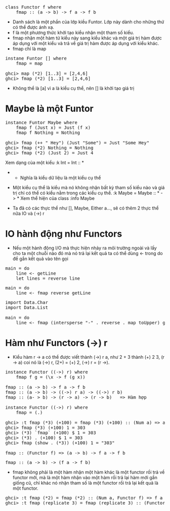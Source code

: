 <pre>
class Functor f where
    fmap :: (a -> b) -> f a -> f b
</pre>

- Danh sách là một phần của lớp kiều Funtor. Lớp này dành cho những thứ có thể được ánh xạ.
- f là một phương thức khởi tạo kiểu nhận một tham số kiểu.
- fmap nhận một hàm từ kiểu này sang kiểu khác và một giá trị hàm được áp dụng với một kiểu và trả về giá trị hàm được áp dụng với kiểu khác.
- fmap chỉ là map

<pre>
instane Funtor [] where
    fmap = map

ghci> map (*2) [1..3] = [2,4,6]
ghci> fmap (*2) [1..3] = [2,4,6]
</pre>

- Không thể là [a] vì a là kiểu cụ thể, nên [] là khởi tạo giá trị

# Maybe là một Funtor

<pre>
instance Funtor Maybe where
    fmap f (Just x) = Just (f x)
    fmap f Nothing = Nothing

ghci> fmap (++ " Hey") (Just "Some") = Just "Some Hey"
ghci> fmap (*2) Nothing = Nothing
ghci> fmap (*2) (Just 2) = Just 4
</pre>

Xem dạng của một kiểu
:k Int = Int :: *
- * Nghĩa là kiểu dữ liệu là một kiểu cụ thể
- Một kiểu cụ thể là kiểu mà nó không nhận bất kỳ tham số kiểu nào và giá trị chỉ có thể có kiểu nằm trong các kiểu cụ thể.
:k Maybe = Maybe :: * -> *
Xem thể hiện của class
:info Maybe


- Ta đã có các thực thể như [], Maybe, Either a..., sẽ có thêm 2 thực thể nữa IO và (->) r

# IO hành động như Functors

- Nếu một hành động I/O mà thực hiện nhảy ra môi trường ngoài và lấy cho ta một chuỗi nào đó mà nó trả lại kết quả ta có thể dùng <- trong do để gắn kết quả vào tên gọi

<pre>
main = do
    line <- getLine
    let lines = reverse line
</pre>

<pre>
main = do
    line <- fmap reverse getLine
</pre>

<pre>
import Data.Char
import Data.List

main = do
    line <- fmap (intersperse "-" . reverse . map toUpper) getLine
</pre>

# Hàm như Functors (->) r

- Kiểu hàm r -> a có thể được viết thành (->) r a, như 2 + 3 thành (+) 2 3, (r -> a) coi nó là (->) r, (2+) = (+) 2, (->) r = (r ->).

<pre>
instance Functor ((->) r) where
    fmap f g = (\x -> f (g x))

fmap :: (a -> b) -> f a -> f b
fmap :: (a -> b) -> ((->) r a) -> ((->) r b)
fmap :: (a- > b) -> (r -> a) -> (r -> b)   => Hàm hợp

instance Functor ((->) r) where
    fmap = (.)

ghci> :t fmap (*3) (+100) = fmap (*3) (+100) :: (Num a) => a -> a
ghci> fmap (*3) (+100) 1 = 303
ghci> (*3) `fmap` (+100) $ 1 = 303
ghci> (*3) . (+100) $ 1 = 303
ghci> fmap (show . (*3)) (+100) 1 = "303"    

fmap :: (Functor f) => (a -> b) -> f a -> f b
</pre>

<pre>
fmap :: (a -> b) -> (f a -> f b)
</pre>

- fmap không phải là một hàm nhận một hàm khác là một functor rồi trả về functor mới, mà là một hàm nhận vào một hàm rồi trả lại hàm mới gần giống cũ, chỉ khác nó nhận tham số là một functor rồi trả lại kết quả là một functor.

<pre>
ghci> :t fmap (*2) = fmap (*2) :: (Num a, Functor f) => f a -> f a
ghci> :t fmap (replicate 3) = fmap (replicate 3) :: (Functor f) => f a -> f [a]
</pre>